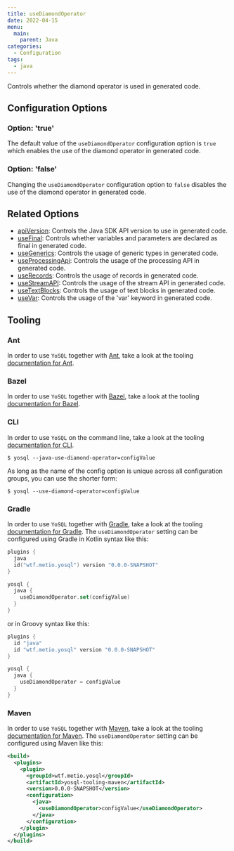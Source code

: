 ```yaml
---
title: useDiamondOperator
date: 2022-04-15
menu:
  main:
    parent: Java
categories:
  - Configuration
tags:
  - java
---
```


Controls whether the diamond operator is used in generated code.

## Configuration Options

### Option: 'true'

The default value of the `useDiamondOperator` configuration option is `true` which enables the use of the diamond operator in generated code.

### Option: 'false'

Changing the `useDiamondOperator` configuration option to `false` disables the use of the diamond operator in generated code.

## Related Options

- [apiVersion](../apiversion/): Controls the Java SDK API version to use in generated code.
- [useFinal](../usefinal/): Controls whether variables and parameters are declared as final in generated code.
- [useGenerics](../usegenerics/): Controls the usage of generic types in generated code.
- [useProcessingApi](../useprocessingapi/): Controls the usage of the processing API in generated code.
- [useRecords](../userecords/): Controls the usage of records in generated code.
- [useStreamAPI](../usestreamapi/): Controls the usage of the stream API in generated code.
- [useTextBlocks](../usetextblocks/): Controls the usage of text blocks in generated code.
- [useVar](../usevar/): Controls the usage of the 'var' keyword in generated code.

## Tooling

### Ant

In order to use `YoSQL` together with [Ant](https://ant.apache.org/), take a look at the tooling [documentation for Ant](/tooling/ant/).

### Bazel

In order to use `YoSQL` together with [Bazel](https://bazel.build/), take a look at the tooling [documentation for Bazel](/tooling/bazel/).

### CLI

In order to use `YoSQL` on the command line, take a look at the tooling [documentation for CLI](/tooling/cli/).

```console
$ yosql --java-use-diamond-operator=configValue
```

As long as the name of the config option is unique across all configuration groups, you can use the shorter form:

```console
$ yosql --use-diamond-operator=configValue
```

### Gradle

In order to use `YoSQL` together with [Gradle](https://gradle.org/), take a look at the tooling [documentation for Gradle](/tooling/gradle/). The `useDiamondOperator` setting can be configured using Gradle in Kotlin syntax like this:

```kotlin
plugins {
  java
  id("wtf.metio.yosql") version "0.0.0-SNAPSHOT"
}

yosql {
  java {
    useDiamondOperator.set(configValue)
  }
}
```

or in Groovy syntax like this:

```groovy
plugins {
  id "java"
  id "wtf.metio.yosql" version "0.0.0-SNAPSHOT"
}

yosql {
  java {
    useDiamondOperator = configValue
  }
}
```

### Maven

In order to use `YoSQL` together with [Maven](https://maven.apache.org/), take a look at the tooling [documentation for Maven](/tooling/maven/). The `useDiamondOperator` setting can be configured using Maven like this:

```xml
<build>
  <plugins>
    <plugin>
      <groupId>wtf.metio.yosql</groupId>
      <artifactId>yosql-tooling-maven</artifactId>
      <version>0.0.0-SNAPSHOT</version>
      <configuration>
        <java>
          <useDiamondOperator>configValue</useDiamondOperator>
        </java>
      </configuration>
    </plugin>
  </plugins>
</build>
```
